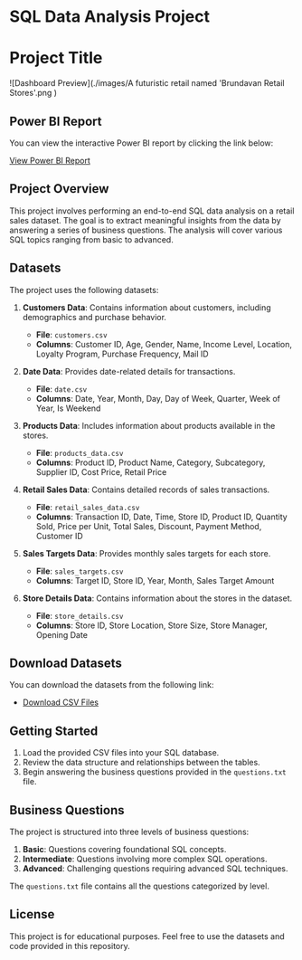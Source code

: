 
# SQL Data Analysis Project


# Project Title

![Dashboard Preview](./images/A futuristic retail named 'Brundavan Retail Stores'.png )

## Power BI Report
You can view the interactive Power BI report by clicking the link below:

[View Power BI Report](https://app.powerbi.com/view?r=eyJrIjoiZGZlODI4MTAtMWFiNy00MDU3LWJkZjAtZGExYjMyMjk0M2YzIiwidCI6ImEyZWE5ODRlLTlkYzYtNDU5ZS1iNDFkLTY1YWJmYWEzMTExYyJ9)


## Project Overview
This project involves performing an end-to-end SQL data analysis on a retail sales dataset. The goal is to extract meaningful insights from the data by answering a series of business questions. The analysis will cover various SQL topics ranging from basic to advanced.

## Datasets
The project uses the following datasets:

1. **Customers Data**: Contains information about customers, including demographics and purchase behavior.
   - **File**: `customers.csv`
   - **Columns**: Customer ID, Age, Gender, Name, Income Level, Location, Loyalty Program, Purchase Frequency, Mail ID

2. **Date Data**: Provides date-related details for transactions.
   - **File**: `date.csv`
   - **Columns**: Date, Year, Month, Day, Day of Week, Quarter, Week of Year, Is Weekend

3. **Products Data**: Includes information about products available in the stores.
   - **File**: `products_data.csv`
   - **Columns**: Product ID, Product Name, Category, Subcategory, Supplier ID, Cost Price, Retail Price

4. **Retail Sales Data**: Contains detailed records of sales transactions.
   - **File**: `retail_sales_data.csv`
   - **Columns**: Transaction ID, Date, Time, Store ID, Product ID, Quantity Sold, Price per Unit, Total Sales, Discount, Payment Method, Customer ID

5. **Sales Targets Data**: Provides monthly sales targets for each store.
   - **File**: `sales_targets.csv`
   - **Columns**: Target ID, Store ID, Year, Month, Sales Target Amount

6. **Store Details Data**: Contains information about the stores in the dataset.
   - **File**: `store_details.csv`
   - **Columns**: Store ID, Store Location, Store Size, Store Manager, Opening Date

## Download Datasets
You can download the datasets from the following link:
- [Download CSV Files](./data)

## Getting Started
1. Load the provided CSV files into your SQL database.
2. Review the data structure and relationships between the tables.
3. Begin answering the business questions provided in the `questions.txt` file.

## Business Questions
The project is structured into three levels of business questions:
1. **Basic**: Questions covering foundational SQL concepts.
2. **Intermediate**: Questions involving more complex SQL operations.
3. **Advanced**: Challenging questions requiring advanced SQL techniques.

The `questions.txt` file contains all the questions categorized by level.

## License
This project is for educational purposes. Feel free to use the datasets and code provided in this repository.

